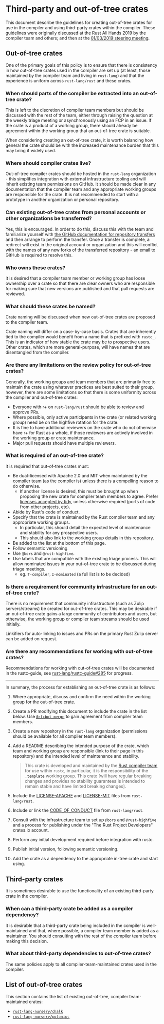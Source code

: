 # Third-party and out-of-tree crates
This document describe the guidelines for creating out-of-tree crates for use in the compiler and
using third-party crates within the compiler. These guidelines were originally discussed at the
Rust All Hands 2019 by the compiler team and others; and then at the
[01/03/2019 steering meeting][steering_meeting].

[steering_meeting]: https://github.com/rust-lang/compiler-team/blob/master/minutes/steering-meeting/2019.03.01.md

## Out-of-tree crates
One of the primary goals of this policy is to ensure that there is consistency in how out-of-tree
crates used in the compiler are set up (at least, those maintained by the compiler team and living
in `rust-lang`) and that the experience is uniform across `rust-lang/rust` and these crates.

### When should parts of the compiler be extracted into an out-of-tree crate?
This is left to the discretion of compiler team members but should be discussed with the rest of
the team, either through raising the question at the weekly triage meeting or asynchronously using
an FCP in an issue. If the crate is a product of a working group, there should already be agreement
within the working group that an out-of-tree crate is suitable.

When considering creating an out-of-tree crate, it is worth balancing how general the crate should
be with the increased maintenance burden that this may bring if widely used.

### Where should compiler crates live?
Out-of-tree compiler crates should be hosted in the `rust-lang` organization - this simplifies
integration with external infrastructure tooling and will inherit existing team permissions on
GitHub. It should be made clear in any documentation that the compiler team and any appropriate
working groups are responsible for the crate. It is not recommended to start with a prototype in
another organization or personal repository.

### Can existing out-of-tree crates from personal accounts or other organizations be transferred?
Yes, this is encouraged. In order to do this, discuss this with the team and familiarize yourself
with [the GitHub documentation for repository transfers][repo_transfers] and then arrange to perform
the transfer. Once a transfer is complete, a redirect will exist in the original account or
organization and this will conflict with the names of any new forks of the transferred repository -
an email to GitHub is required to resolve this.

[repo_transfers]: https://help.github.com/en/articles/transferring-a-repository

### Who owns these crates?
It is desired that a compiler team member or working group has loose ownership over a crate so
that there are clear owners who are responsible for making sure that new versions are published and
that pull requests are reviewed.

### What should these crates be named?
Crate naming will be discussed when new out-of-tree crates are proposed to the compiler team.

Crate naming will differ on a case-by-case basis. Crates that are inherently tied to the
compiler would benefit from a name that is prefixed with `rustc_`. This is an indicator of how
stable the crate may be to prospective users. Other crates, which are more general-purpose, will
have names that are disentangled from the compiler.

### Are there any limitations on the review policy for out-of-tree crates?
Generally, the working groups and team members that are primarily free to maintain the crate using
whatever practices are best suited to their group, however, there are some limitations so that there
is some uniformity across the compiler and out-of-tree crates:

- Everyone with r+ on `rust-lang/rust` should be able to review and approve PRs.
- Where possible, only active participants in the crate (or related working group) need be on the
  highfive rotation for the crate.
- It is fine to have additional reviewers on the crate who do not otherwise have r+ for Rust as a
  whole, if those reviewers are actively involved in the working group or crate maintenance.
- Major pull requests should have multiple reviewers.

### What is required of an out-of-tree crate?
It is required that out-of-tree crates must:

- Be dual-licensed with Apache 2.0 and MIT when maintained by the compiler team (as the compiler
  is) unless there is a compelling reason to do otherwise.
    - If another license is desired, this must be brought up when proposing the new crate for
      compiler team members to agree. Prefer [licenses accepted by tidy][licenses], unless otherwise
      required (ports of code from other projects, etc).
- Abide by Rust's code of conduct.
- Specify that the crate is maintained by the Rust compiler team and any appropriate working groups.
    - In particular, this should detail the expected level of maintenance and stability for any
      prospective users.
    - This should also link to the working group details in this repository.
- Be added to the list at the bottom of this page.
- Follow semantic versioning.
- Use `@bors` and `@rust-highfive`.
- Use labels that are compatible with the existing triage process. This will allow nominated issues
  in your out-of-tree crate to be discussed during triage meetings.
    - eg. `T-compiler`, `I-nominated` (a full list is to be decided)

### Is there a requirement for community infrastructure for an out-of-tree crate?
There is no requirement that community infrastructure (such as Zulip servers/streams) be created for
out-of-tree crates. This may be desirable if an out-of-tree crate gains a large community of
contributors and users, but otherwise, the working group or compiler team streams should be used
initially.

Linkifiers for auto-linking to issues and PRs on the primary Rust Zulip server can be added on
request.

### Are there any recommendations for working with out-of-tree crates?
Recommendations for working with out-of-tree crates will be documented in the rustc-guide, see
[rust-lang/rustc-guide#285][guide_issue] for progress.

[licenses]: https://github.com/rust-lang/rust/blob/master/src/tools/tidy/src/deps.rs#L10-L19
[guide_issue]: https://github.com/rust-lang/rustc-guide/issues/285

---

In summary, the process for establishing an out-of-tree crate is as follows:

1. Where appropriate, discuss and confirm the need within the working group for the out-of-tree
   crate.
2. Create a PR modifying this document to include the crate in the list below. Use
   [`@rfcbot merge`](https://github.com/anp/rfcbot-rs#usage) to gain agreement from compiler
   team members.
3. Create a new repository in the `rust-lang` organization (permissions should be available for all
   compiler team members).
4. Add a README describing the intended purpose of the crate, which team and working group are
   responsible (link to their page in this repository) and the intended level of maintenance and
   stability.

   > This crate is developed and maintained by the [Rust compiler team](..) for use within
   > `rustc`, in particular, it is the responsibility of the
   > [`.template`](../working-groups/.template) working group. This crate [will have regular
   > breaking changes and provides no stability guarantees|is intended to remain stable and have
   > limited breaking changes].
5. Include the [LICENSE-APACHE][apache] and [LICENSE-MIT][mit] files from `rust-lang/rust`.
6. Include or link the [CODE_OF_CONDUCT][coc] file from `rust-lang/rust`.
7. Consult with the infrastructure team to set up `@bors` and `@rust-highfive` and a process for
   publishing under the "The Rust Project Developers" crates.io account.
8. Perform any initial development required before integration with rustc.
9. Publish initial version, following semantic versioning.
10. Add the crate as a dependency to the appropriate in-tree crate and start using.

[apache]: https://github.com/rust-lang/rust/blob/master/LICENSE-APACHE
[coc]: https://github.com/rust-lang/rust/blob/master/CODE_OF_CONDUCT.md
[mit]: https://github.com/rust-lang/rust/blob/master/LICENSE-MIT

## Third-party crates
It is sometimes desirable to use the functionality of an existing third-party crate in the compiler.

### When can a third-party crate be added as a compiler dependency?
It is desirable that a third-party crate being included in the compiler is well-maintained and that,
where possible, a compiler team member is added as a maintainer. You should consulting with the
rest of the compiler team before making this decision.

### What about third-party dependencies to out-of-tree crates?
The same policies apply to all compiler-team-maintained crates used in the compiler.

## List of out-of-tree crates
This section contains the list of existing out-of-tree, compiler team-maintained crates:

  - [`rust-lang-nursery/chalk`](https://github.com/rust-lang-nursery/chalk/)
  - [`rust-lang-nursery/polonius`](https://github.com/rust-lang-nursery/polonius/)

